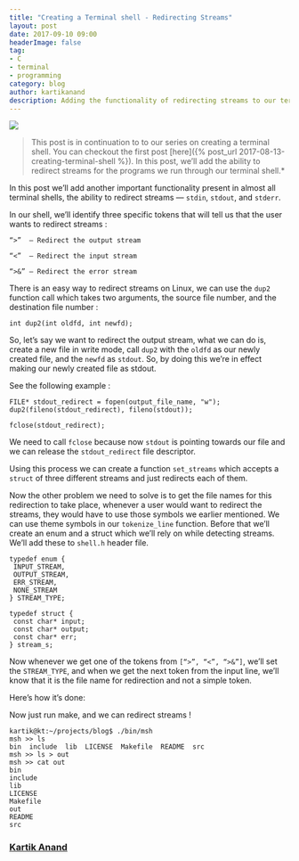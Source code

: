 ```yaml
---
title: "Creating a Terminal shell - Redirecting Streams"
layout: post
date: 2017-09-10 09:00
headerImage: false
tag:
- C
- terminal
- programming
category: blog
author: kartikanand
description: Adding the functionality of redirecting streams to our terminal shell
---
```


![](https://cdn-images-1.medium.com/max/1600/1*4yJRZhzVNkJGgnOUhxSOwQ.png)

> This post is in continuation to to our series on creating a terminal shell. You
> can checkout the first post
> [here]({% post_url 2017-08-13-creating-terminal-shell %}). In
> this post, we’ll add the ability to redirect streams for the programs we run
> through our terminal shell.*

In this post we’ll add another important functionality present in almost all
terminal shells, the ability to redirect streams — `stdin`, `stdout`, and
`stderr`.

In our shell, we’ll identify three specific tokens that will tell us that the
user wants to redirect streams :

    “>”  — Redirect the output stream

    “<”  — Redirect the input stream

    “>&” — Redirect the error stream

There is an easy way to redirect streams on Linux, we can use the `dup2`
function call which takes two arguments, the source file number, and the
destination file number :

    int dup2(int oldfd, int newfd);

So, let’s say we want to redirect the output stream, what we can do is, create a
new file in write mode, call `dup2` with the `oldfd` as our newly created file,
and the `newfd` as `stdout`. So, by doing this we’re in effect making our newly
created file as stdout.

See the following example :

    FILE* stdout_redirect = fopen(output_file_name, "w");
    dup2(fileno(stdout_redirect), fileno(stdout));

    fclose(stdout_redirect);

We need to call `fclose` because now `stdout` is pointing towards our file and
we can release the `stdout_redirect` file descriptor.

Using this process we can create a function `set_streams` which accepts a
`struct` of three different streams and just redirects each of them.

<script src="https://gist.github.com/kartikanand/23a7ee8f856c18efdc90ea78f4005bca.js"></script>

Now the other problem we need to solve is to get the file names for this
redirection to take place, whenever a user would want to redirect the streams,
they would have to use those symbols we earlier mentioned. We can use theme
symbols in our `tokenize_line` function. Before that we’ll create an enum and a
struct which we’ll rely on while detecting streams. We’ll add these to `shell.h`
header file.

    typedef enum {
     INPUT_STREAM,
     OUTPUT_STREAM,
     ERR_STREAM,
     NONE_STREAM
    } STREAM_TYPE;

    typedef struct {
     const char* input;
     const char* output;
     const char* err;
    } stream_s;

Now whenever we get one of the tokens from `[“>”, “<”, “>&”]`, we’ll set the
`STREAM_TYPE`, and when we get the next token from the input line, we’ll know
that it is the file name for redirection and not a simple token.

Here’s how it’s done:

<script src="https://gist.github.com/kartikanand/3ab8ec0edb3464f5d6bc06912ab3fa7c.js"></script>

Now just run make, and we can redirect streams !

    kartik@kt:~/projects/blog$ ./bin/msh 
    msh >> ls
    bin  include  lib  LICENSE  Makefile  README  src
    msh >> ls > out
    msh >> cat out
    bin
    include
    lib
    LICENSE
    Makefile
    out
    README
    src

### [Kartik Anand](https://medium.com/@exqu17)

